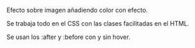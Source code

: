 Efecto sobre imagen añadiendo color con efecto.

Se trabaja todo en el CSS con las clases facilitadas en el HTML.

Se usan los :after y :before con y sin hover.